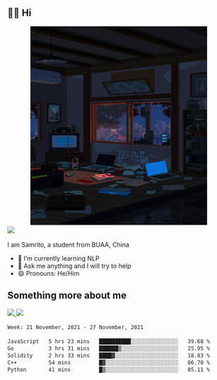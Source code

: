 ## 👋🏻 Hi

<div align="center">
<img alt="GIF" src="https://github.com/xiangsam/xiangsam/blob/271390e4ab50820a4594e3cb94b7ffaa6293de72/0_0EUAvTumWsRa2k6F.gif" width=400 height=450/>
</div>

<a href="https://github.com/xiangsam">
  <img src="https://komarev.com/ghpvc/?username=xiangsam&style=flat-square" />
</a>

I am Samrito, a student from BUAA, China
- 🌱 I’m currently learning NLP
- 💬 Ask me anything and I will try to help
- 😄 Pronouns: He/Him


## Something more about me
<a href="https://github.com/xiangsam">
  <img src="https://github-readme-stats.vercel.app/api?username=xiangsam&show_icons=true&hide_border=true" />
</a>


<a href="https://github.com/xiangsam">
  <img src="https://github-readme-stats.vercel.app/api/top-langs/?username=xiangsam&layout=compact" />
</a>

<!--START_SECTION:waka-->
```text
Week: 21 November, 2021 - 27 November, 2021

JavaScript   5 hrs 23 mins   ██████████░░░░░░░░░░░░░░░   39.68 % 
Go           3 hrs 31 mins   ██████▒░░░░░░░░░░░░░░░░░░   25.95 % 
Solidity     2 hrs 33 mins   ████▓░░░░░░░░░░░░░░░░░░░░   18.83 % 
C++          54 mins         █▓░░░░░░░░░░░░░░░░░░░░░░░   06.70 % 
Python       41 mins         █▒░░░░░░░░░░░░░░░░░░░░░░░   05.11 % 
```
<!--END_SECTION:waka-->

<!---
xiangsam/xiangsam is a ✨ special ✨ repository because its `README.md` (this file) appears on your GitHub profile.
You can click the Preview link to take a look at your changes.
--->
